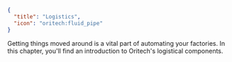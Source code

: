 ```json
{
  "title": "Logistics",
  "icon": "oritech:fluid_pipe"
}
```

Getting things moved around is a vital part of automating your factories. In this chapter, you'll find an introduction to Oritech's
logistical components.
